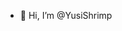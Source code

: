 - 👋 Hi, I’m @YusiShrimp
<!---
YusiShrimp/YusiShrimp is a ✨ special ✨ repository because its `README.md` (this file) appears on your GitHub profile.
You can click the Preview link to take a look at your changes.
--->
